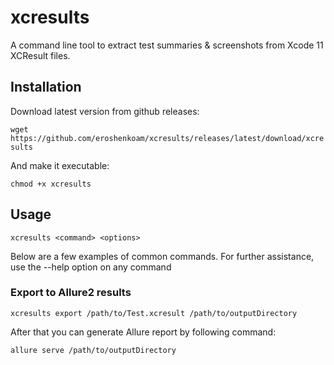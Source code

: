 # xcresults

A command line tool to extract test summaries & screenshots from Xcode 11 XCResult files.

## Installation

Download latest version from github releases: 

`wget https://github.com/eroshenkoam/xcresults/releases/latest/download/xcresults`

And make it executable: 

`chmod +x xcresults`

## Usage

`xcresults <command> <options>`

Below are a few examples of common commands. For further assistance, use the --help option on any command

### Export to Allure2 results

`xcresults export /path/to/Test.xcresult /path/to/outputDirectory`

After that you can generate Allure report by following command: 

`allure serve /path/to/outputDirectory`
